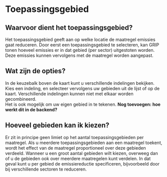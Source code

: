 # Toepassingsgebied

## Waarvoor dient het toepassingsgebied?

Het toepassingsgebied geeft aan op welke locatie de maatregel emissies gaat reduceren. Door eerst een toepassingsgebied te selecteren, kan GRIP tonen hoeveel emissies er in dat gebied (per sector) uitgestoten worden. Deze emissies kunnen vervolgens met de maatregel worden aangepast.

## Wat zijn de opties?

In de keuzebalk boven de kaart kunt u verschillende indelingen bekijken. Kies een indeling, en selecteer vervolgens uw gebieden uit de lijst of op de kaart. Verschillende indelingen kunnen niet met elkaar worden gecombineerd.  
Het is ook mogelijk om uw eigen gebied in te tekenen. **Nog toevoegen: hoe werkt dit in de backend?**

## Hoeveel gebieden kan ik kiezen?

Er zit in principe geen limiet op het aantal toepassingsgebieden per maatregel. Als u meerdere toepassingsgebieden aan een maatregel toekent, wordt het effect van de maatregel proportioneel over deze gebieden verdeeld. Wanneer u een groot aantal gebieden wilt kiezen, overweeg dan of u de gebieden ook over meerdere maatregelen kunt verdelen. In dat geval kunt u per gebied de emissiereductie specificeren, bijvoorbeeld door bij verschillende sectoren te reduceren.  
